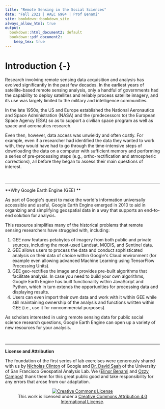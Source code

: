 ```yaml
---
title: "Remote Sensing in the Social Sciences"
date: "Fall 2021 | AAEC 6984 | Prof Benami"
site: bookdown::bookdown_site
always_allow_html: true
output:
  bookdown::html_document2: default
  bookdown::pdf_document2:
    keep_tex: true
---
```




# Introduction {-}
Research involving remote sensing data acquisition and analysis has evolved significantly in the past few decades. In the earliest years of satellite-based remote sensing analysis, only a handful of governments had the capability to deploy satellites and reliably process satellite imagery, and its use was largely limited to the military and intelligence communities. 

In the late 1950s, the US and Europe established the National Aeronautics and Space Administration (NASA) and the (predecessors to) the European Space Agency (ESA) so as to support a civilian space program as well as space and aeronautics research. 

Even then, however, data access was unwieldy and often costly. For example, even if a researcher had identified the data they wanted to work with, they would have had to go through the time-intensive steps of downloading the data on a computer with sufficient memory and performing a series of pre-processing steps (e.g., ortho-rectification and atmospheric corrections), all before they began to assess their main questions of interest. 

<br>
<hr />

**Why Google Earth Engine (GEE) **

As part of Google's quest to make the world's information universally accessible and useful, Google Earth Engine emerged in 2010 to aid in organizing and simplifying geospatial data in a way that supports an end-to-end solution for analysis. 

This resource simplifies many of the historical problems that remote sensing researchers have struggled with, including:

1. GEE now features petabytes of imagery from both public and private sources, including the most-used Landsat, MODIS, and Sentinel data. 
2.  GEE allows users to process the data and conduct sophisticated analysis on their data of choice within Google's Cloud environment (for example even allowing advanced Machine Learning using TensorFlow Processing Units). 
3. GEE geo-rectifies the image and provides pre-built algorithms that facilitate analysis. In case you need to build your own algorithms, Google Earth Engine has built functionality within JavaScript and Python, which in turn extends the opportunities for processing data and displaying results.
4. Users can even import their own data and work with it within GEE while still maintaining ownership of the analysis and functions written within GEE (i.e., use it for noncommercial purposes).

As scholars interested in using remote sensing data for public social science research questions, Google Earth Engine can open up a variety of new resources for your analysis.

<br>
<hr />

**License and Attribution**

The foundation of the first series of lab exercises were generously shared with us by [Nicholas Clinton](https://research.google/people/NicholasEtienneClinton/) of Google and [Dr. David Saah](https://www.usfca.edu/faculty/david-saah) of the University of San Francisco Geospatial Analysis Lab.  We ([Elinor Benami]( https://www.ebenami.com/) and [Ozzy Campos](https://ozzycampos.com/)) thank them for this great public good and take responsibility for any errors that arose from our adaptation. 

<p align="center">
<a rel="license" href="http://creativecommons.org/licenses/by/4.0/"><img alt="Creative Commons License" style="border-width:0" src="https://i.creativecommons.org/l/by/4.0/88x31.png" /></a><br />This work is licensed under a <a rel="license" href="http://creativecommons.org/licenses/by/4.0/">Creative Commons Attribution 4.0 International License</a>.
</p>

